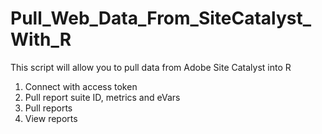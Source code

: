 Pull_Web_Data_From_SiteCatalyst_With_R
======================================
This script will allow you to pull data from Adobe Site Catalyst into R

1. Connect with access token
2. Pull report suite ID, metrics and eVars
3. Pull reports
4. View reports
